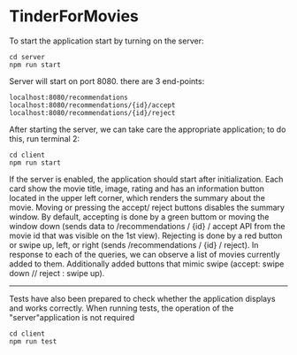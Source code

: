 # TinderForMovies
To start the application start by turning on the server:
```
cd server
npm run start
```
Server will start on port 8080.
there are 3 end-points:
```
localhost:8080/recommendations
localhost:8080/recommendations/{id}/accept
localhost:8080/recommendations/{id}/reject
```
After starting the server, we can take care the appropriate application; 
to do this, run terminal 2:
```
cd client
npm run start
```
If the server is enabled, the application should start after initialization. 
Each card show the movie title, image, rating and has an information button located in the upper left corner, which renders the summary about the movie. 
Moving or pressing the accept/ reject buttons disables the summary window. 
By default, accepting is done by a green buttom or moving the window down (sends data to /recommendations / {id} / accept API from the movie id that was visible on the 1st view). 
Rejecting is done by a red button or swipe up, left, or right (sends /recommendations / {id} / reject). 
In response to each of the queries, we can observe a list of movies currently added to them. 
Additionally added buttons that mimic swipe (accept: swipe down // reject : swipe up).
__________________
Tests have also been prepared to check whether the application displays and works correctly.
When running tests, the operation of the "server"application is not required
```
cd client
npm run test
```
